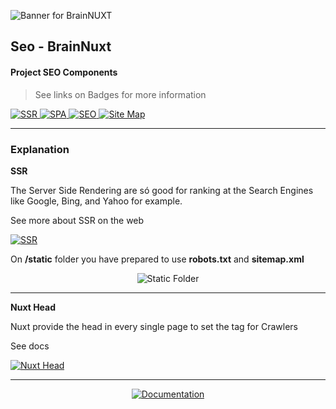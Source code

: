 ![Banner for BrainNUXT](https://github.com/maccali/BrainNUXT/blob/master/.github/banner.png)

## Seo - BrainNuxt

#### Project SEO Components
> See links on Badges for more information


<a href="https://alligator.io/vuejs/server-side-rendering-with-nuxtjs/" target="_blank">
  <img alt="SSR" src="https://img.shields.io/badge/Server Side-Rendering-0.svg?style=flat-square&color=007ac0&labelColor=000000">
</a>
<a href="https://en.wikipedia.org/wiki/Single-page_application" target="_blank">
  <img alt="SPA" src="https://img.shields.io/badge/Single Page-Application-0.svg?style=flat-square&color=f3c963&labelColor=000000">
</a>
<a href="https://en.wikipedia.org/wiki/Search_engine_optimization" target="_blank">
  <img alt="SEO" src="https://img.shields.io/badge/SEO-0.svg?style=flat-square&color=0082f0&labelColor=000000">
</a>
<a href="https://en.wikipedia.org/wiki/Site_map" target="_blank">
  <img alt="Site Map" src="https://img.shields.io/badge/Site-Map-0.svg?style=flat-square&color=c1baa0&labelColor=000000">
</a>

<hr>

### Explanation

<p>
  <b>SSR</b>
</p>
<p>
  The Server Side Rendering are só good for ranking at the Search Engines like Google, Bing, and Yahoo for example.
</p>
<p>
  See more about SSR on the web 
</p>
<a href="https://medium.com/@benjburkholder/javascript-seo-server-side-rendering-vs-client-side-rendering-bc06b8ca2383" target="_blank">
  <img alt="SSR" src="https://img.shields.io/badge/Medium-Post-0.svg?style=flat-square&color=00b0a0&labelColor=000000">
</a>
<p>
  On <b>/static</b> folder you have prepared to use <b>robots.txt</b> and <b>sitemap.xml</b></p>
<p align="center">
  <img alt="Static Folder" src="https://github.com/maccali/BrainNUXT/blob/maccali/.github/code/folderFile/static.png">
</p>

<hr>
<p>
  <b>Nuxt Head</b>
</p>
<p>Nuxt provide the head in every single page to set the tag for Crawlers</p>
<p>See docs</p>
<a href="https://nuxtjs.org/api/pages-head/" target="_blank">
  <img alt="Nuxt Head" src="https://img.shields.io/badge/Nuxt-Head-0.svg?style=flat-square&color=108775&labelColor=000000">
</a>

<hr>
<p align="center">
  <a href="https://github.com/maccali/BrainNUXT/blob/master/.docs/Index.md"><img alt="Documentation" src="https://img.shields.io/static/v1?style=for-the-badge&label=GO TO&message=DOCS INDEX&color=7159c1&labelColor=000000"></a>
</p>

